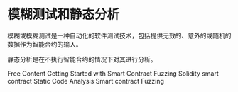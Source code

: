 # 模糊测试和静态分析

 模糊或模糊测试是一种自动化的软件测试技术，包括提供无效的、意外的或随机的数据作为智能合约的输入。

 静态分析是在不执行智能合约的情况下对其进行分析。


 <ResourceGroupTitle>Free Content</ResourceGroupTitle>
<BadgeLink colorScheme='yellow' badgeText='Read' href='https://www.immunebytes.com/blog/getting-started-with-smart-contract-fuzzing/'>Getting Started with Smart Contract Fuzzing</BadgeLink>
<BadgeLink colorScheme='yellow' badgeText='Read' href='https://lightrains.com/blogs/solidity-static-analysis-tools/#static-code-analysis'>Solidity smart contract Static Code Analysis</BadgeLink>
<BadgeLink badgeText='Watch' href='https://youtu.be/LRyyNzrqgOc'>Smart contract Fuzzing</BadgeLink>